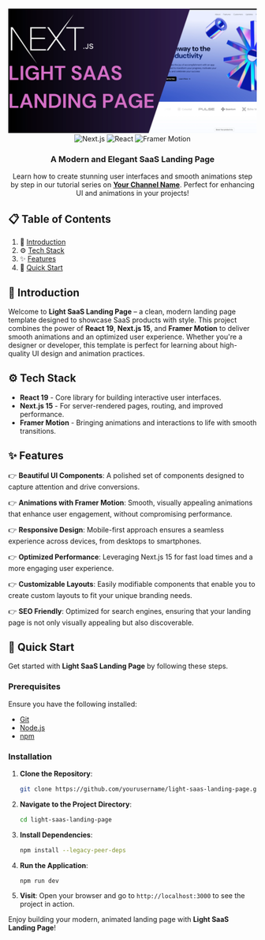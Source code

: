 
<div align="center">
  <br />
      <img src="/readme-banner.webp" alt="Project Banner">
  <br />

  <div>
    <img src="https://img.shields.io/badge/-Next_JS_15-black?style=for-the-badge&logoColor=white&logo=nextdotjs&color=000000" alt="Next.js" />
    <img src="https://img.shields.io/badge/-React_19-blue?style=for-the-badge&logoColor=white&logo=react&color=61DAFB" alt="React" />
    <img src="https://img.shields.io/badge/-Framer_Motion-000000?style=for-the-badge&logoColor=white&logo=framer&color=0055FF" alt="Framer Motion" />
  </div>

  <h3 align="center">A Modern and Elegant SaaS Landing Page</h3>

   <div align="center">
     Learn how to create stunning user interfaces and smooth animations step by step in our tutorial series on <a href="https://www.youtube.com/@YourChannel" target="_blank"><b>Your Channel Name</b></a>. Perfect for enhancing UI and animations in your projects!
    </div>
</div>

## 📋 <a name="table">Table of Contents</a>

1. 🎨 [Introduction](#introduction)
2. ⚙️ [Tech Stack](#tech-stack)
3. ✨ [Features](#features)
4. 🚀 [Quick Start](#quick-start)

## <a name="introduction">🎨 Introduction</a>

Welcome to **Light SaaS Landing Page** – a clean, modern landing page template designed to showcase SaaS products with style. This project combines the power of **React 19**, **Next.js 15**, and **Framer Motion** to deliver smooth animations and an optimized user experience. Whether you're a designer or developer, this template is perfect for learning about high-quality UI design and animation practices.

## <a name="tech-stack">⚙️ Tech Stack</a>

- **React 19** - Core library for building interactive user interfaces.
- **Next.js 15** - For server-rendered pages, routing, and improved performance.
- **Framer Motion** - Bringing animations and interactions to life with smooth transitions.

## <a name="features">✨ Features</a>

👉 **Beautiful UI Components**: A polished set of components designed to capture attention and drive conversions.

👉 **Animations with Framer Motion**: Smooth, visually appealing animations that enhance user engagement, without compromising performance.

👉 **Responsive Design**: Mobile-first approach ensures a seamless experience across devices, from desktops to smartphones.

👉 **Optimized Performance**: Leveraging Next.js 15 for fast load times and a more engaging user experience.

👉 **Customizable Layouts**: Easily modifiable components that enable you to create custom layouts to fit your unique branding needs.

👉 **SEO Friendly**: Optimized for search engines, ensuring that your landing page is not only visually appealing but also discoverable.

## <a name="quick-start">🚀 Quick Start</a>

Get started with **Light SaaS Landing Page** by following these steps.

### Prerequisites

Ensure you have the following installed:

- [Git](https://git-scm.com/)
- [Node.js](https://nodejs.org/en)
- [npm](https://www.npmjs.com/)

### Installation

1. **Clone the Repository**:
   ```bash
   git clone https://github.com/yourusername/light-saas-landing-page.git
   ```
2. **Navigate to the Project Directory**:
   ```bash
   cd light-saas-landing-page
   ```
3. **Install Dependencies**:
   ```bash
   npm install --legacy-peer-deps
   ```

4. **Run the Application**:
   ```bash
   npm run dev
   ```

5. **Visit**: Open your browser and go to `http://localhost:3000` to see the project in action.

Enjoy building your modern, animated landing page with **Light SaaS Landing Page**!

